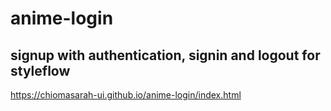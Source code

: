 # anime-login
## signup with authentication, signin and logout for styleflow
https://chiomasarah-ui.github.io/anime-login/index.html
